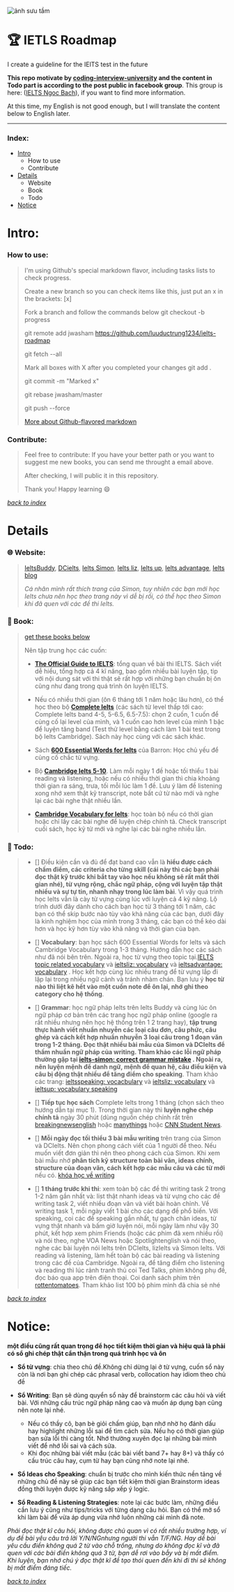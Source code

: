 ![ảnh sưu tầm](https://github.com/luuductrung1234/ielts-roadmap/blob/master/images/ielts.jpg)

# :trophy: IETLS Roadmap

I create a guideline for the IElTS test in the future 

**This repo motivate by [coding-interview-university](https://github.com/jwasham/coding-interview-university) and the content in  Todo part is according to the post public in facebook group**. This group is here: ([IELTS Ngoc Bach](https://www.facebook.com/groups/ieltsngocbach/)), if you want to find more information.

At this time, my English is not good enough, but I will translate the content below to English later.

---

### Index:
* [Intro](#intro)
  * How to use
  * Contribute
* [Details](#details)
  * Website
  * Book
  * Todo
* [Notice](#notice)



# Intro:
### How to use:
> I'm using Github's special markdown flavor, including tasks lists to check progress.
>
> Create a new branch so you can check items like this, just put an x in the brackets: [x]
>
> Fork a branch and follow the commands below
> git checkout -b progress
>
> git remote add jwasham https://github.com/luuductrung1234/ielts-roadmap
>
> git fetch --all
>
> Mark all boxes with X after you completed your changes git add .
>
> git commit -m "Marked x"
>
> git rebase jwasham/master
>
> git push --force
>
> [More about Github-flavored markdown](https://guides.github.com/features/mastering-markdown/#GitHub-flavored-markdown)

### Contribute:
> Feel free to contribute: If you have your better path or you want to suggest me new books, you can send me throught a email above.
>
> After checking, I will public it in this repository.
>
> Thank you! Happy learning :smile:

_[back to index](#index)_



# Details

### :globe_with_meridians: Website: 
> [IeltsBuddy](http://www.ieltsbuddy.com), [DCielts](http://www.dcielts.com), [Ielts Simon](http://www.ielts-simon.com), [Ielts liz](http://ieltsliz.com), [Ielts up](http://ielts-up.com), [Ielts advantage](http://ieltsadvantage.com), [Ielts blog](http://www.ielts-blog.com/)
>
> _Cá nhân mình rất thích trang của Simon, tuy nhiên các bạn mới học Ielts chưa nên học theo trang này vì dễ bị rối, có thể học theo Simon khi đã quen với các đề thi Ielts._

### :blue_book: Book:
> [get these books below](https://github.com/luuductrung1234/ielts-roadmap/tree/master/books)
>
> Nên tập trung học các cuốn: 
>- [**The Official Guide to IELTS**](http://ieltsmaterial.com/offical-cambridge-guide-ielts/): tổng quan về bài thi IELTS. Sách viết dễ hiểu, tổng hợp cả 4 kĩ năng, bao gồm nhiều bài luyện tập, tip với nội dung sát với thi thật sẽ rất hợp với những bạn chuẩn bị ôn cũng như đang trong quá trình ôn luyện IELTS.
>
>- Nếu có nhiều thời gian (ôn 6 tháng tới 1 năm hoặc lâu hơn), có thể học theo bộ [**Complete Ielts**](http://ielts-fighter.com/tin-tuc/Full-PDF-AUDIO-ban-dep-Keys-Answer-Tron-bo-Complete-IELTS-Level-4-0-7-5-IELTS_mt1506942224.html) (các sách từ level thấp tới cao: Complete Ielts band 4-5, 5-6.5, 6.5-7.5): chọn 2 cuốn, 1 cuốn để củng cố lại level của mình, và 1 cuốn cao hơn level của mình 1 bậc để luyện tăng band (Test thử level bằng cách làm 1 bài test trong bộ Ielts Cambridge). Sách này học cùng với các sách khác. 
>
>- Sách [**600 Essential Words for Ielts**](http://ieltsmaterial.com/barrons-essential-words-ielts-pdf-audio/) của Barron: Học chủ yếu để củng cố chắc từ vựng.
>
>- Bộ [**Cambridge Ielts 5-10**](https://drive.google.com/drive/folders/0B3L3X8LLMM9OcnZwbWR5NFh2ZTg). Làm mỗi ngày 1 đề hoặc tối thiểu 1 bài reading và listening, hoặc nếu có nhiều thời gian thì chia khoảng thời gian ra sáng, trưa, tối mỗi lúc làm 1 đề. Lưu ý làm đề listening xong nhớ xem thật kỹ transcript, note bất cứ từ nào mới và nghe lại các bài nghe thật nhiều lần.
>
>- [**Cambridge Vocabulary for Ielts**](https://drive.google.com/file/d/0B42obC0zvaVuT28wTmtMQ1pwVms/view?usp=sharing): học toàn bộ nếu có thời gian hoặc chỉ lấy các bài nghe để luyện chép chính tả. Check transcript cuối sách, học kỹ từ mới và nghe lại các bài nghe nhiều lần.

### :dart: Todo:
>- [] Điều kiện cần và đủ để đạt band cao vẫn là **hiểu được cách chấm điểm, các criteria cho từng skill (cái này thì các bạn phải đọc thật kỹ trước khi bắt tay vào học nếu không sẽ rất mất thời gian nhé), từ vựng rộng, chắc ngữ pháp, cộng với luyện tập thật nhiều và sự tự tin, nhanh nhạy trong lúc làm bài**. Vì vậy quá trình học Ielts vẫn là cày từ vựng cùng lúc với luyện cả 4 kỹ năng. Lộ trình dưới đây dành cho cách bạn học từ 3 tháng tới 1 năm, các bạn có thể skip bước nào tùy vào khả năng của các bạn, dưới đây là kinh nghiệm học của mình trong 3 tháng, các bạn có thể kéo dài hơn và học kỹ hơn tùy vào khả năng và thời gian của bạn.
>
>- [] **Vocabulary**: bạn học sách 600 Essential Words for Ielts và sách Cambridge Vocabulary trong 1-3 tháng. Hướng dẫn học các sách như đã nói bên trên. Ngoài ra, học từ vựng theo topic tại.[IELTS topic related vocabulary](https://www.ieltsbuddy.com/ielts-topic-related-vocabulary.html) và [ieltsliz: vocabulary](http://ieltsliz.com/vocabulary/) và [ieltsadvantage: vocabulary](https://www.ieltsadvantage.com/vocabulary/) . Học kết hợp cùng lúc nhiều trang để từ vựng lắp đi lặp lại trong nhiều ngữ cảnh và tránh nhàm chán. Bạn lưu ý **học từ nào thì liệt kê hết vào một cuốn note để ôn lại, nhớ ghi theo category cho hệ thống**. 
>
>- [] **Grammar**: học ngữ pháp Ielts trên Ielts Buddy và cùng lúc ôn ngữ pháp cơ bản trên các trang học ngữ pháp online (google ra rất nhiều nhưng nên học hệ thống trên 1 2 trang hay), **tập trung thực hành viết nhuần nhuyễn các loại câu đơn, câu phức, câu ghép và cách kết hợp nhuần nhuyễn 3 loại câu trong 1 đoạn văn trong 1-2 tháng. Đọc thật nhiều bài mẫu của Simon và DCIelts để thấm nhuần ngữ pháp của writing. Tham khảo các lỗi ngữ pháp thường gặp tại [ielts-simon: correct grammar mistake](http://ielts-simon.com/ielts-help-and-english-pr/2018/01/ielts-grammar-correct-the-mistakes.html) . Ngoài ra, nên luyện mệnh đề danh ngữ, mệnh đề quan hệ, câu điều kiện và câu bị động thật nhiều để tăng điểm cho speaking**. Tham khảo các trang: [ieltsspeaking: vocacbulary](http://www.ieltsspeaking.co.uk/ielts-vocabulary/) và  [ieltsliz: vocabulary](http://ieltsliz.com/vocabulary/) và [ieltsup: vocabulary speaking](http://ielts-up.com/speaking/ielts-vocabulary-speaking.html)
>
>- [] **Tiếp tục học sách** Complete Ielts trong 1 tháng (chọn sách theo hướng dẫn tại mục 1). Trong thời gian này thì **luyện nghe chép chính tả** ngày 30 phút (dùng nguồn chép chính rất trên [breakingnewsenglish](https://breakingnewsenglish.com/) hoặc [manythings](http://www.manythings.org) hoặc [CNN Student News](http://edition.cnn.com/cnn10).
>
>- [] **Mỗi ngày đọc tối thiểu 3 bài mẫu writing** trên trang của Simon và DCIelts. Nên chọn phong cách viết của 1 người để theo. Nếu muốn viết đơn giản thì nên theo phong cách của Simon. Khi xem bài mẫu nhớ **phân tích kỹ structure toàn bài văn, ideas chính, structure của đoạn văn, cách kết hợp các mẫu câu và các từ mới** nếu có. [khóa học về writing](https://www.class-central.com/report/writing-free-online-courses/)
>
>- [] **1 tháng trước khi thi**: xem toàn bộ các đề thi writing task 2 trong 1-2 năm gần nhất và: list thật nhanh ideas và từ vựng cho các đề writing task 2, viết nhiều đoạn văn và viết bài hoàn chỉnh. Về writing task 1, mỗi ngày viết 1 bài cho các dạng đề phổ biến. Với speaking, coi các đề speaking gần nhất, tự gạch chân ideas, từ vựng thật nhanh và bấm giờ luyện nói, mỗi ngày làm như vậy 30 phút, kết hợp xem phim Friends (hoặc các phim đã xem nhiều rồi) và nói theo, nghe VOA News hoặc Spotlightenglish và nói theo, nghe các bài luyện nói Ielts trên DCIelts, lizIelts và Simon Ielts. Với reading và listening, làm hết toàn bộ các bài reading và listening trong các đề của Cambridge. Ngoài ra, để tăng điểm cho listening và reading thì lúc rảnh tranh thủ coi Ted Talks, phim không phụ đề, đọc báo qua app trên điện thoại. Coi danh sách phim trên [rottentomatoes](www.rottentomatoes.com). Tham khảo list 100 bộ phim mình đã chia sẻ nhé

_[back to index](#index)_



# Notice: 
**một điều cũng rất quan trọng để học tiết kiệm thời gian và hiệu quả là phải có sổ ghi chép thật cẩn thận trong quá trình học và ôn**

* **Sổ từ vựng**: chia theo chủ đề.Không chỉ dừng lại ở từ vựng, cuốn sổ này còn là nơi bạn ghi chép các phrasal verb, collocation hay idiom theo chủ đề
* **Sổ Writing**: Bạn sẽ dùng quyển sổ này để brainstorm các câu hỏi và viết bài. Với những cấu trúc ngữ pháp nâng cao và muốn áp dụng bạn cũng nên note lại nhé. 
  * Nếu có thầy cô, bạn bè giỏi chấm giúp, bạn nhớ nhờ họ đánh dấu hay highlight những lỗi sai để tìm cách sửa. Nếu họ có thời gian giúp bạn sửa lỗi thì càng tốt. Nhớ thường xuyên đọc lại những bài mình viết để nhớ lỗi sai và cách sửa.
  * Khi đọc những bài viết mẫu (các bài viết band 7+ hay 8+) và thấy có cấu trúc câu hay, cụm từ hay bạn cũng nhớ note lại nhé.

* **Sổ Ideas cho Speaking**: chuẩn bị trước cho mình kiến thức nền tảng về những chủ đề này sẽ giúp các bạn tiết kiệm thời gian Brainstorm ideas đồng thời luyện được kỹ năng sắp xếp ý logic.

* **Sổ Reading & Listening Strategies**: note lại các bước làm, những điều cần lưu ý cũng như tips/tricks với từng dạng câu hỏi. Bạn có thể mở sổ khi làm bài để vừa áp dụng vừa nhớ luôn những cái mình đã note.

_Phải đọc thật kĩ câu hỏi, không được chủ quan vì có rất nhiều trường hợp, ví dụ đề bài yêu câu trả lời Y/N/NGnhưng người thi vẫn T/F/NG. Hay dề bài yêu cầu điền không quá 2 từ vào chỗ trống, nhưng do không đọc kĩ và đã quen với các bài điền không quá 3 từ, bạn dễ rơi vào bẫy và bị mất điểm. Khi luyện, bạn nhớ chú ý đọc thật kĩ đề tạo thói quen đến khi đi thi sẽ không bị mất điểm đáng tiếc._

_[back to index](#index)_
